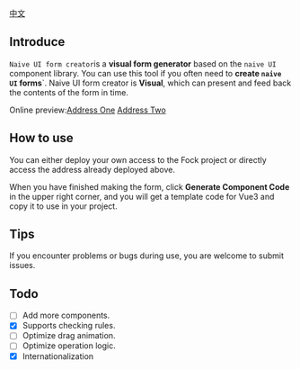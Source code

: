 [中文](https://github.com/doom-9/naive-ui-form-creator/README.zh-CN.md)

## Introduce

`Naive UI form creator`is a **visual form generator** based on the `naive UI` component library. You can use this tool if you often need to **create `naive UI` forms**`. Naive UI form creator is **Visual**, which can present and feed back the contents of the form in time.

Online preview:[Address One](https://naive-create-form.vercel.app/) [Address Two](https://naive-create-form-7etnzbd9494f6f-1300547621.ap-shanghai.app.tcloudbase.com/)

## How to use

You can either deploy your own access to the Fock project or directly access the address already deployed above.

When you have finished making the form, click **Generate Component Code** in the upper right corner, and you will get a template code for Vue3 and copy it to use in your project.

## Tips

If you encounter problems or bugs during use, you are welcome to submit issues.

## Todo

- [ ] Add more components.
- [x] Supports checking rules.
- [ ] Optimize drag animation.
- [ ] Optimize operation logic.
- [x] Internationalization
